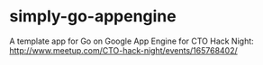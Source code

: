 simply-go-appengine
===================

A template app for Go on Google App Engine for CTO Hack Night: http://www.meetup.com/CTO-hack-night/events/165768402/

